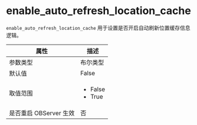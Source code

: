 enable_auto_refresh_location_cache
==============================================

`enable_auto_refresh_location_cache` 用于设置是否开启自动刷新位置缓存信息逻辑。

|        属性        |     描述     |
|------------------|------------|
| 参数类型             | 布尔类型         |
| 默认值              | False         |
| 取值范围             | <ul><li>False</li><li>True</li></ul> |
| 是否重启 OBServer 生效 | 否          |